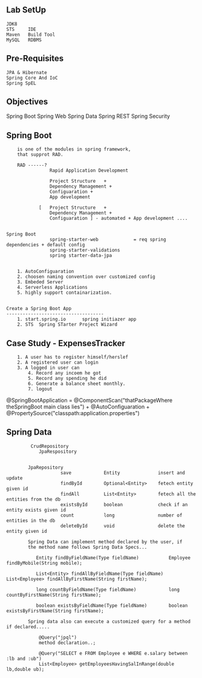 
Lab SetUp
------------------------------
    JDK8
    STS     IDE
    Maven   Build Tool
    MySQL   RDBMS

Pre-Requisites
------------------------------
    JPA & Hibernate
    Spring Core And IoC
    Spring SpEL

Objectives
--------------------------------------------
Spring Boot
    Spring Web
    Spring Data
    Spring REST
    Spring Security

Spring Boot
---------------------------------------------------

        is one of the modules in spring framework,
        that supprot RAD.

        RAD ------?
                    Rapid Application Development

                    Project Structure   +
                    Dependency Management +
                    Configuaration +
                    App development

                [   Project Structure   +
                    Dependency Management +
                    Configuaration ] - automated + App development ....


    Spring Boot
                    spring-starter-web             = req spring dependencies + default config
                    spring-starter-validations
                    spring starter-data-jpa
                    
        
        1. AutoConfiguaration
        2. choosen naming convention over customized config
        3. Embeded Server
        4. Serverless Applications
        5. highly support containarization.


    Create a Spring Boot App
    ------------------------------------
        1. start.spring.io      spring initiazer app
        2. STS  Spring STarter Project Wizard

Case Study - ExpensesTracker
----------------------------------------------------------------------------------
        
        1. A user has to register himself/herslef
        2. A registered user can login
        3. A logged in user can
            4. Record any incoem he got
            5. Record any spending he did
            6. Generate a balance sheet monthly.
            7. logout

@SpringBootApplication
            = @ComponentScan("thatPackageWhere theSpringBoot main class lies")
            + @AutoConfiguaration
            + @PropertySource("classpath:application.properties")


Spring Data
----------------------------------

             CrudRepository
                JpaRespository


            JpaRepository
                        save            Entity              insert and update
                        findById        Optional<Entity>    fetech entity given id
                        findAll         List<Entity>        fetech all the entities from the db
                        existsById      boolean             check if an entity exists given id
                        count           long                number of entities in the db
                        deleteById      void                delete the entity given id

            Spring Data can implement method declared by the user, if
            the method name follows Spring Data Specs...

               Entity findByFieldName(Type fieldName)           Employee findByMobile(String mobile);

               List<Entity> findAllByFieldName(Type fieldName)  List<Employee> findAllByFirstName(String firstName);

               long countByFieldName(Type fieldName)            long countByFirstName(String firstName);

               boolean existsByFieldName(Type fieldName)        boolean existsByFirstName(String firstName);

            Spring data also can execute a customized query for a method if declared.....

                @Query("jpql")
                method declaration..;

                @Query("SELECT e FROM Employee e WHERE e.salary between :lb and :ub")
                List<Employee> getEmployeesHavingSalInRange(double lb,double ub);






